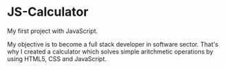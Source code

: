 # JS-Calculator
My first project with JavaScript.

My objective is to become a full stack developer in software sector. That's why I created a calculator which solves simple aritchmetic operations by using HTML5, CSS and JavaScript.


